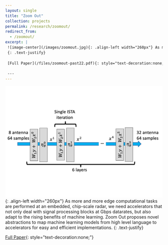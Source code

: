 ```yaml
---
layout: single
title: "Zoom Out"
collection: projects
permalink: /research/zoomout/
redirect_from: 
  - /zoomout/
excerpt: |
 ![image-center](/images/zoomout.jpg){: .align-left width="260px"} As more and more edge computational tasks are performed at an embedded, chip-scale radar, we need accelerators that not only deal with signal processing blocks at Gbps datarates, but also adapt to the rising benefits of machine learning. Zoom Out proposes novel abstractions to map machine learning models from high level language to accelerators for easy and efficient implementations.
 {: .text-justify}

 [Full Paper](/files/zoomout-past22.pdf){: style="text-decoration:none;"}

 ---
---
```

 ![image-center](/images/zoomout.jpg){: .align-left width="260px"} As more and more edge computational tasks are performed at an embedded, chip-scale radar, we need accelerators that not only deal with signal processing blocks at Gbps datarates, but also adapt to the rising benefits of machine learning. Zoom Out proposes novel abstractions to map machine learning models from high level language to accelerators for easy and efficient implementations.
 {: .text-justify}

 [Full Paper](/files/zoomout-past22.pdf){: style="text-decoration:none;"}
